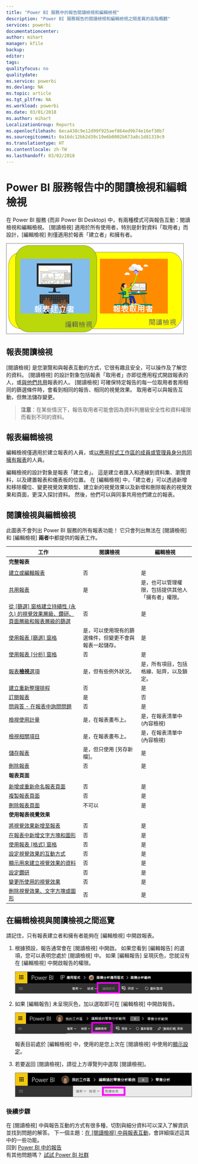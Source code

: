 ```yaml
---
title: "Power BI 服務中的報告閱讀檢視和編輯檢視"
description: "Power BI 服務報告的閱讀檢視和編輯檢視之間差異的高階概觀"
services: powerbi
documentationcenter: 
author: mihart
manager: kfile
backup: 
editor: 
tags: 
qualityfocus: no
qualitydate: 
ms.service: powerbi
ms.devlang: NA
ms.topic: article
ms.tgt_pltfrm: NA
ms.workload: powerbi
ms.date: 03/01/2018
ms.author: mihart
LocalizationGroup: Reports
ms.openlocfilehash: 6eca438c9e12d99f925aef864ed9b74e16ef30b7
ms.sourcegitcommit: 0a16dc12bb2d39c19e6b0002b673a8c1d81319c9
ms.translationtype: HT
ms.contentlocale: zh-TW
ms.lasthandoff: 03/02/2018
---
```

# <a name="reading-view-and-editing-view-in-power-bi-service-reports"></a>Power BI 服務報告中的閱讀檢視和編輯檢視
在 Power BI 服務 (而非 Power BI Desktop) 中，有兩種模式可與報告互動：閱讀檢視和編輯檢視。 [閱讀檢視] 適用於所有使用者，特別是針對資料「取用者」而設計，[編輯檢視] 則僅適用於報表「建立者」和擁有者。 

![報表建立者與報表取用者的作品](media/service-reading-view-and-editing-view/power-bi-creators-consumers.png)

## <a name="report-reading-view"></a>報表閱讀檢視

 [閱讀檢視] 是您瀏覽和與報表互動的方式，它很有趣且安全，可以操作及了解您的資料。 [閱讀檢視] 的設計對象包括報表「取用者」亦即從應用程式開啟報表的人，或[與他們共用](service-share-dashboards.md)報表的人。 [閱讀檢視] 可確保特定報告的每一位取用者套用相同的篩選條件時，會看到相同的報告、相同的視覺效果。  取用者可以與報告互動，但無法儲存變更。

>**注意**：在某些情況下，報告取用者可能會因為資料列層級安全性和資料權限而看到不同的資料。 

## <a name="report-editing-view"></a>報表編輯檢視

編輯檢視僅適用於建立報表的人員，或[以應用程式工作區的成員或管理員身分共同擁有報表](service-create-distribute-apps.md)的人員。

編輯檢視的設計對象是報表「建立者」。 這是建立者匯入和連線到資料集、瀏覽資料，以及建置報表和儀表板的位置。 在 [編輯檢視] 中，「建立者」可以透過新增和移除欄位、變更視覺效果類型、建立新的視覺效果以及新增和刪除報表的視覺效果和頁面，更深入探討資料。 然後，他們可以與同事共用他們建立的報表。

## <a name="reading-view-versus-editing-view"></a>閱讀檢視與編輯檢視
此圖表不會列出 Power BI 服務的所有報表功能！ 它只會列出無法在 [閱讀檢視] 和 [編輯檢視] **兩者**中都提供的報表工作。 


|工作  | 閱讀檢視  | 編輯檢視 |
|-------------------------|-------|-------|
|**完整報表**  |
||||
| [建立或編輯報表](service-report-create-new.md) | 否  | 是 |
| [共用報表](service-share-reports.md)| 是 | 是，也可以管理權限，包括提供其他人「擁有者」權限。 |
| [從 [篩選] 窗格建立持續性 (永久) 的視覺效果層級、鑽研、頁面層級和報表層級的篩選](power-bi-report-add-filter.md) | 否  | 是 |
| [使用報表 [篩選] 窗格](power-bi-how-to-report-filter.md) | 是，可以使用現有的篩選條件，但變更不會與報表一起儲存。 | 是 |
| [使用報表 [分析] 窗格](service-analytics-pane.md) | 否 | 是 |
| [報表**檢視**選項](power-bi-report-display-settings.md) | 是，但有些例外狀況。 | 是，所有項目，包括格線、貼齊，以及鎖定。 |
| [建立重新整理排程](refresh-data.md) | 否  | 是 |
| [訂閱報表](service-report-subscribe.md) | 是 | 否 |
| [問與答 - 在報表中詢問問題](power-bi-q-and-a.md) | 否  | 是 |
| [檢視使用計量](service-usage-metrics.md) | 是，在報表畫布上。 | 是，在報表清單中 (內容檢視) |
| [檢視相關項目](service-related-content.md) | 是，在報表畫布上。 | 是，在報表清單中 (內容檢視) |
| [儲存報表](service-report-save.md) | 是，但只使用 [另存新檔]。 | 是 |
| [刪除報表](service-delete.md) | 否  | 是 |
|**報表頁面** |
||||
| [新增或重新命名報表頁面](power-bi-report-add-page.md)  | 否  | 是  |
| [複製報表頁面](power-bi-report-copy-paste-page.md) | 否  | 是 |
| [刪除報表頁面](service-delete.md) | 不可以 | 是 |
|**使用報表視覺效果**|
||||
| [將視覺效果新增至報表](power-bi-report-add-visualizations-i.md) | 否  | 是 |
| [在報表中新增文字方塊和圖形](power-bi-reports-add-text-and-shapes.md) | 否  | 是 |
| [使用報表 [格式] 窗格](service-the-report-editor-take-a-tour.md) | 否 | 是 |
| [設定視覺效果的互動方式](service-reports-visual-interactions.md) | 否  | 是 |
| [顯示用來建立視覺效果的資料](service-reports-show-data.md) | 否  | 是 |
| [設定鑽研](power-bi-visualization-drill-down.md) | 否  | 是 |
| [變更所使用的視覺效果](power-bi-report-change-visualization-type.md) | 否 | 是|
| [刪除視覺效果、文字方塊或圖形](service-delete.md)| 否 | 是 |


## <a name="navigating-between-editing-view-and-reading-view"></a>在編輯檢視與閱讀檢視之間巡覽
請記住，只有報表建立者和擁有者能夠在 [編輯檢視] 中開啟報表。

1. 根據預設，報告通常會在 [閱讀檢視] 中開啟。 如果您看到 [編輯報告] 的選項，您可以表明您處於 [閱讀檢視] 中。 如果 [編輯報告] 呈現灰色，您就沒有在 [編輯檢視] 中開啟報告的權限。

   ![編輯報表呈現灰色](media/service-reading-view-and-editing-view/power-bi-edit-report-grey.png)

2. 如果 [編輯報告] 未呈現灰色，加以選取即可在 [編輯檢視] 中開啟報告。 
   
   ![編輯報表選項](media/service-reading-view-and-editing-view/power-bi-edit-report.png)
   
   報表目前處於 [編輯檢視] 中，使用的是您上次在 [閱讀檢視] 中使用的[顯示設定](power-bi-report-display-settings.md)。

2. 若要返回 [閱讀檢視]，請從上方導覽列中選取 [閱讀檢視]。
   
    ![[閱讀檢視] 選項](media/service-reading-view-and-editing-view/power-bi-reading-view.png)



### <a name="next-steps"></a>後續步驟
在 [閱讀檢視] 中與報告互動的方式有很多種，切割與細分資料可以深入了解資訊並找到問題的解答。  下一個主題：[在 [閱讀檢視] 中與報表互動](service-interact-with-a-report-in-editing-view.md)，會詳細描述這其中的一些功能。    
回到 [Power BI 中的報告](service-reports.md)    
有其他問題嗎？ [試試 Power BI 社群](http://community.powerbi.com/) 

